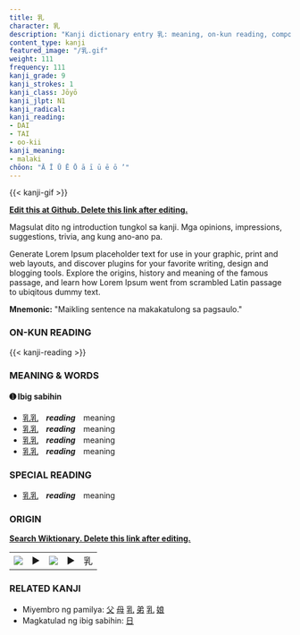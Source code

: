 ```yaml
---
title: 乳
character: 乳
description: "Kanji dictionary entry 乳: meaning, on-kun reading, compounds, origin, related kanji"
content_type: kanji
featured_image: "/乳.gif"
weight: 111
frequency: 111
kanji_grade: 9
kanji_strokes: 1
kanji_class: Jōyō
kanji_jlpt: N1
kanji_radical: 
kanji_reading: 
- DAI
- TAI
- oo-kii
kanji_meaning:
- malaki
chōon: "Ā Ī Ū Ē Ō ā ī ū ē ō ’"
---
```

[//]: # (Don't edit the line below. Kanji animated GIF code is automatically generated.)
{{< kanji-gif >}}

[//]: # (Edit below this line.)

**[Edit this at Github. Delete this link after editing.](https://github.com/tim0g/tim/tree/main/content/kanji/乳/index.md)**

Magsulat dito ng introduction tungkol sa kanji. Mga opinions, impressions, suggestions, trivia, ang kung ano-ano pa.

Generate Lorem Ipsum placeholder text for use in your graphic, print and web layouts, and discover plugins for your favorite writing, design and blogging tools. Explore the origins, history and meaning of the famous passage, and learn how Lorem Ipsum went from scrambled Latin passage to ubiqitous dummy text.
 
**Mnemonic:** "Maikling sentence na makakatulong sa pagsaulo."

### ON-KUN READING

[//]: # (Don't edit the line below. ON-KUN READING code is automatically generated.)
{{< kanji-reading >}}

### MEANING & WORDS

#### ➊ **Ibig sabihin**
  - [乳](../乳)[乳](../乳)　***reading***　meaning
  - [乳](../乳)[乳](../乳)　***reading***　meaning
  - [乳](../乳)[乳](../乳)　***reading***　meaning
  - [乳](../乳)[乳](../乳)　***reading***　meaning

### SPECIAL READING
  - [乳](../乳)[乳](../乳)　***reading***　meaning

### ORIGIN

**[Search Wiktionary. Delete this link after editing.](https://wiktionary.org/wiki/乳)**
<table class="kanji-table"><tr><td>
<img src="60px-乳-bronze.svg.png">
</td><td>▶</td><td>
<img src="60px-乳-oracle.svg.png">
</td><td>▶</td>
<td class="kanji-origin">乳</td>
</tr></table>

### RELATED KANJI
- Miyembro ng pamilya: [父](../父) [母](../母) [乳](../乳) [弟](../弟) [乳](../乳) [娘](../娘)
- Magkatulad ng ibig sabihin: [日](../日)
